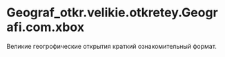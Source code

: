 # Geograf_otkr.velikie.otkretey.Geografi.com.xbox
Великие геогрофические открытия краткий ознакомительный формат.
